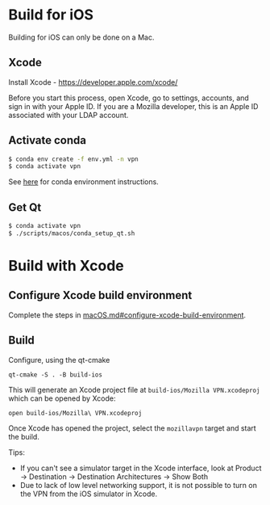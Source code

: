 # Build for iOS

Building for iOS can only be done on a Mac.

## Xcode

Install Xcode - https://developer.apple.com/xcode/

Before you start this process, open Xcode, go to settings, accounts, and sign in with your
Apple ID. If you are a Mozilla developer, this is an Apple ID associated with your LDAP account.

## Activate conda

```bash 
$ conda env create -f env.yml -n vpn
$ conda activate vpn
```

See [here](./index.md#conda) for conda environment instructions.

## Get Qt

```bash 
$ conda activate vpn
$ ./scripts/macos/conda_setup_qt.sh
```


# Build with Xcode

## Configure Xcode build environment

Complete the steps in [macOS.md#configure-xcode-build-environment](./macos.md#configure-xcode-build-environment).

## Build

Configure, using the qt-cmake

    qt-cmake -S . -B build-ios


This will generate an Xcode project file at `build-ios/Mozilla VPN.xcodeproj` which can be opened
by Xcode:

    open build-ios/Mozilla\ VPN.xcodeproj

Once Xcode has opened the project, select the `mozillavpn` target and start the build.

Tips:
* If you can't see a simulator target in the Xcode interface, look at Product -> Destination -> Destination Architectures -> Show Both
* Due to lack of low level networking support, it is not possible to turn on the VPN from the iOS simulator in Xcode.

